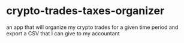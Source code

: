 # crypto-trades-taxes-organizer
an app that will organize my crypto trades for a given time period and export a CSV that I can give to my accountant
